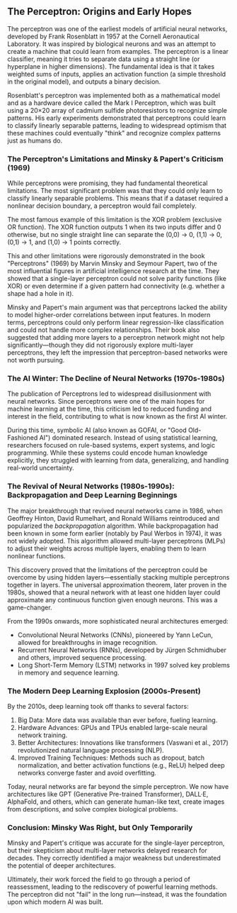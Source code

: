 
## The Perceptron: Origins and Early Hopes

The perceptron was one of the earliest models of artificial neural networks, developed
by Frank Rosenblatt in 1957 at the Cornell Aeronautical Laboratory. It was inspired by
biological neurons and was an attempt to create a machine that could learn from examples.
The perceptron is a linear classifier, meaning it tries to separate data using a straight
line (or hyperplane in higher dimensions). The fundamental idea is that it takes weighted
sums of inputs, applies an activation function (a simple threshold in the original model),
and outputs a binary decision.

Rosenblatt's perceptron was implemented both as a mathematical model and as a hardware
device called the Mark I Perceptron, which was built using a 20×20 array of cadmium sulfide
photoresistors to recognize simple patterns. His early experiments demonstrated that
perceptrons could learn to classify linearly separable patterns, leading to widespread
optimism that these machines could eventually "think" and recognize complex patterns
just as humans do.


### The Perceptron's Limitations and Minsky & Papert's Criticism (1969)

While perceptrons were promising, they had fundamental theoretical limitations. The most
significant problem was that they could only learn to classify linearly separable problems.
This means that if a dataset required a nonlinear decision boundary, a perceptron would
fail completely.

The most famous example of this limitation is the XOR problem (exclusive OR function).
The XOR function outputs 1 when its two inputs differ and 0 otherwise, but no single
straight line can separate the (0,0) → 0, (1,1) → 0, (0,1) → 1, and (1,0) → 1 points
correctly.

This and other limitations were rigorously demonstrated in the book "Perceptrons"
(1969) by Marvin Minsky and Seymour Papert, two of the most influential figures in
artificial intelligence research at the time. They showed that a single-layer perceptron
could not solve parity functions (like XOR) or even determine if a given pattern had
connectivity (e.g. whether a shape had a hole in it).

Minsky and Papert's main argument was that perceptrons lacked the ability to model
higher-order correlations between input features. In modern terms, perceptrons could
only perform linear regression-like classification and could not handle more complex
relationships. Their book also suggested that adding more layers to a perceptron
network might not help significantly—though they did not rigorously explore multi-layer
perceptrons, they left the impression that perceptron-based networks were not worth
pursuing.


### The AI Winter: The Decline of Neural Networks (1970s-1980s)

The publication of Perceptrons led to widespread disillusionment with neural networks.
Since perceptrons were one of the main hopes for machine learning at the time, this
criticism led to reduced funding and interest in the field, contributing to what
is now known as the first AI winter.

During this time, symbolic AI (also known as GOFAI, or "Good Old-Fashioned AI")
dominated research. Instead of using statistical learning, researchers focused on
rule-based systems, expert systems, and logic programming. While these systems could
encode human knowledge explicitly, they struggled with learning from data,
generalizing, and handling real-world uncertainty.


### The Revival of Neural Networks (1980s-1990s): Backpropagation and Deep Learning Beginnings

The major breakthrough that revived neural networks came in 1986, when Geoffrey Hinton,
David Rumelhart, and Ronald Williams reintroduced and popularized the *backpropagation*
algorithm. While backpropagation had been known in some form earlier (notably by Paul Werbos
in 1974), it was not widely adopted. This algorithm allowed multi-layer perceptrons (MLPs)
to adjust their weights across multiple layers, enabling them to learn nonlinear functions.

This discovery proved that the limitations of the perceptron could be overcome by using
hidden layers—essentially stacking multiple perceptrons together in layers. The universal
approximation theorem, later proven in the 1980s, showed that a neural network with at
least one hidden layer could approximate any continuous function given enough neurons.
This was a game-changer.

From the 1990s onwards, more sophisticated neural architectures emerged:
- Convolutional Neural Networks (CNNs), pioneered by Yann LeCun, allowed for
  breakthroughs in image recognition.
- Recurrent Neural Networks (RNNs), developed by Jürgen Schmidhuber and others,
  improved sequence processing.
- Long Short-Term Memory (LSTM) networks in 1997 solved key problems in memory
  and sequence learning.


### The Modern Deep Learning Explosion (2000s-Present)

By the 2010s, deep learning took off thanks to several factors:
1. Big Data: More data was available than ever before, fueling learning.
2. Hardware Advances: GPUs and TPUs enabled large-scale neural network training.
3. Better Architectures: Innovations like transformers (Vaswani et al., 2017)
   revolutionized natural language processing (NLP).
4. Improved Training Techniques: Methods such as dropout, batch normalization,
   and better activation functions (e.g., ReLU) helped deep networks converge
   faster and avoid overfitting.

Today, neural networks are far beyond the simple perceptron. We now have architectures
like GPT (Generative Pre-trained Transformer), DALL·E, AlphaFold, and others, which
can generate human-like text, create images from descriptions, and solve complex
biological problems.


### Conclusion: Minsky Was Right, but Only Temporarily

Minsky and Papert's critique was accurate for the single-layer perceptron, but
their skepticism about multi-layer networks delayed research for decades. They
correctly identified a major weakness but underestimated the potential of deeper
architectures.

Ultimately, their work forced the field to go through a period of reassessment,
leading to the rediscovery of powerful learning methods. The perceptron did not
"fail" in the long run—instead, it was the foundation upon which modern AI was built.
